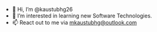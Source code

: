 - 👋 Hi, I’m @kaustubhg26
- 👀 I’m interested in learning new Software Technologies.
- 📫 React out to me via mkaustubhg@outlook.com
